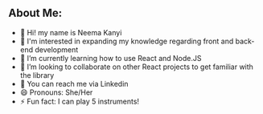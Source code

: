 ## About Me:
- 👋 Hi! my name is Neema Kanyi
- 🌟 I'm interested in expanding my knowledge regarding front and back-end development
- 🌱 I’m currently learning how to use React and Node.JS
- 🤍 I’m looking to collaborate on other React projects to get familiar with the library
- 📲 You can reach me via Linkedin
- 😄 Pronouns: She/Her
- ⚡ Fun fact: I can play 5 instruments! 

<!---
nwk8/nwk8 is a ✨ special ✨ repository because its `README.md` (this file) appears on your GitHub profile.
You can click the Preview link to take a look at your changes.
--->
